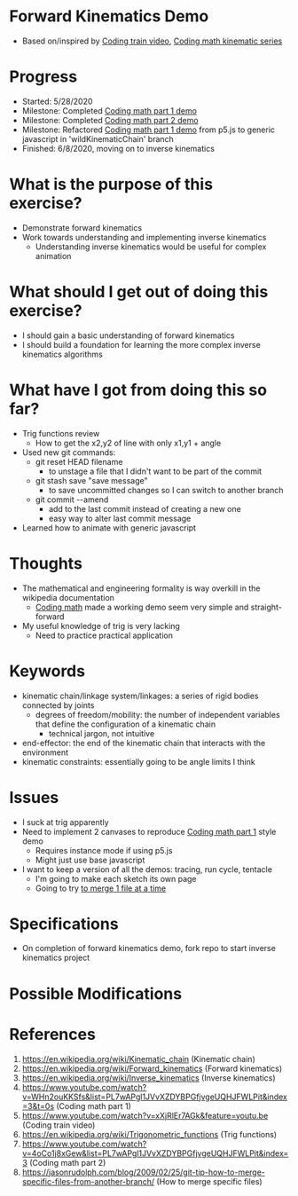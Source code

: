 # Forward Kinematics Demo
* Based on/inspired by [Coding train video][5], [Coding math kinematic series][4]

# Progress
* Started: 5/28/2020
* Milestone: Completed [Coding math part 1 demo][4]
* Milestone: Completed [Coding math part 2 demo][7]
* Milestone: Refactored [Coding math part 1 demo][4] from p5.js to generic javascript in 'wildKinematicChain' branch
* Finished: 6/8/2020, moving on to inverse kinematics

# What is the purpose of this exercise?
* Demonstrate forward kinematics
* Work towards understanding and implementing inverse kinematics
    * Understanding inverse kinematics would be useful for complex animation 

# What should I get out of doing this exercise?
* I should gain a basic understanding of forward kinematics
* I should build a foundation for learning the more complex inverse kinematics algorithms

# What have I got from doing this so far?
* Trig functions review
    * How to get the x2,y2 of line with only x1,y1 + angle
* Used new git commands: 
    * git reset HEAD filename
        * to unstage a file that I didn't want to be part of the commit
    * git stash save "save message"
        * to save uncommitted changes so I can switch to another branch
    * git commit --amend 
        * add to the last commit instead of creating a new one
        * easy way to alter last commit message
* Learned how to animate with generic javascript

# Thoughts
* The mathematical and engineering formality is way overkill in the wikipedia documentation
    * [Coding math][4] made a working demo seem very simple and straight-forward
* My useful knowledge of trig is very lacking
    * Need to practice practical application

# Keywords
* kinematic chain/linkage system/linkages: a series of rigid bodies connected by joints
    * degrees of freedom/mobility: the number of independent variables that define the configuration of a kinematic chain 
        * technical jargon, not intuitive 
* end-effector: the end of the kinematic chain that interacts with the environment
* kinematic constraints: essentially going to be angle limits I think

# Issues
* I suck at trig apparently
* Need to implement 2 canvases to reproduce [Coding math part 1][4] style demo
    * Requires instance mode if using p5.js
    * Might just use base javascript
* I want to keep a version of all the demos: tracing, run cycle, tentacle
    * I'm going to make each sketch its own page
    * Going to try [to merge 1 file at a time][8]

# Specifications
* On completion of forward kinematics demo, fork repo to start inverse kinematics project

# Possible Modifications

# References
1. <https://en.wikipedia.org/wiki/Kinematic_chain> (Kinematic chain)
2. <https://en.wikipedia.org/wiki/Forward_kinematics> (Forward kinematics)
3. <https://en.wikipedia.org/wiki/Inverse_kinematics> (Inverse kinematics)
4. <https://www.youtube.com/watch?v=WHn2ouKKSfs&list=PL7wAPgl1JVvXZDYBPGfjvgeUQHJFWLPit&index=3&t=0s> (Coding math part 1)
5. <https://www.youtube.com/watch?v=xXjRlEr7AGk&feature=youtu.be> (Coding train video)
6. <https://en.wikipedia.org/wiki/Trigonometric_functions> (Trig functions)
7. <https://www.youtube.com/watch?v=4oCo1j8xGew&list=PL7wAPgl1JVvXZDYBPGfjvgeUQHJFWLPit&index=3> (Coding math part 2)
8. <https://jasonrudolph.com/blog/2009/02/25/git-tip-how-to-merge-specific-files-from-another-branch/> (How to merge specific files)

[1]: <https://en.wikipedia.org/wiki/Kinematic_chain> (Kinematic chain)
[2]: <https://en.wikipedia.org/wiki/Forward_kinematics> (Forward kinematics)
[3]: <https://en.wikipedia.org/wiki/Inverse_kinematics> (Inverse kinematics)
[4]: <https://www.youtube.com/watch?v=WHn2ouKKSfs&list=PL7wAPgl1JVvXZDYBPGfjvgeUQHJFWLPit&index=3&t=0s> (Coding math part 1)
[5]: <https://www.youtube.com/watch?v=xXjRlEr7AGk&feature=youtu.be> (Coding train video)
[6]: <https://en.wikipedia.org/wiki/Trigonometric_functions> (Trig functions)
[7]: <https://www.youtube.com/watch?v=4oCo1j8xGew&list=PL7wAPgl1JVvXZDYBPGfjvgeUQHJFWLPit&index=3> (Coding math part 2)
[8]: <https://jasonrudolph.com/blog/2009/02/25/git-tip-how-to-merge-specific-files-from-another-branch/> (How to merge specific files)